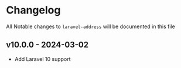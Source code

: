 # Changelog

All Notable changes to `laravel-address` will be documented in this file

## v10.0.0 - 2024-03-02

- Add Laravel 10 support

